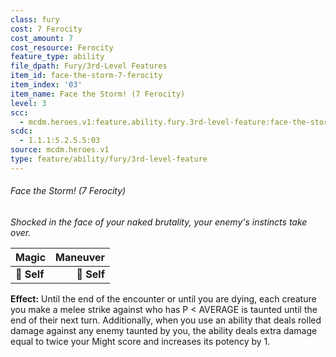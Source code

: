 ```yaml
---
class: fury
cost: 7 Ferocity
cost_amount: 7
cost_resource: Ferocity
feature_type: ability
file_dpath: Fury/3rd-Level Features
item_id: face-the-storm-7-ferocity
item_index: '03'
item_name: Face the Storm! (7 Ferocity)
level: 3
scc:
  - mcdm.heroes.v1:feature.ability.fury.3rd-level-feature:face-the-storm-7-ferocity
scdc:
  - 1.1.1:5.2.5.5:03
source: mcdm.heroes.v1
type: feature/ability/fury/3rd-level-feature
---
```


###### Face the Storm! (7 Ferocity)

*Shocked in the face of your naked brutality, your enemy's instincts take over.*

| **Magic**   | **Maneuver** |
| ----------- | -----------: |
| **📏 Self** |  **🎯 Self** |

**Effect:** Until the end of the encounter or until you are dying, each creature you make a melee strike against who has P < AVERAGE is taunted until the end of their next turn. Additionally, when you use an ability that deals rolled damage against any enemy taunted by you, the ability deals extra damage equal to twice your Might score and increases its potency by 1.
